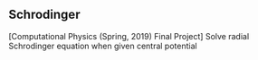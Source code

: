 ## Schrodinger
[Computational Physics (Spring, 2019) Final Project] Solve radial Schrodinger equation when given central potential
